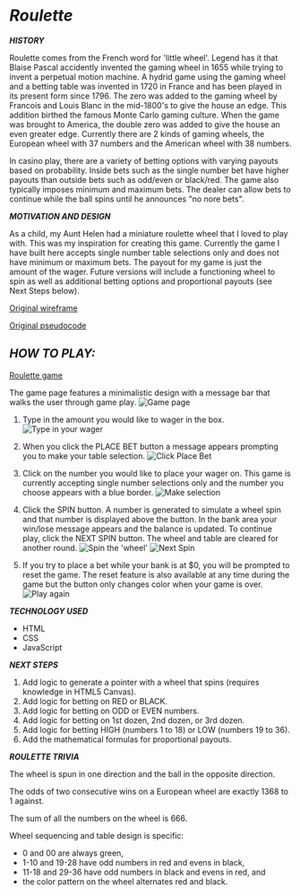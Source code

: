 # **_Roulette_**

**_HISTORY_**

Roulette comes from the French word for 'little wheel'. Legend has it that Blaise Pascal accidently invented the gaming wheel in 1655 while trying to invent a perpetual motion machine. A hydrid game using the gaming wheel and a betting table was invented in 1720 in France and has been played in its present form since 1796. The zero was added to the gaming wheel by Francois and Louis Blanc in the mid-1800's to give the house an edge. This addition birthed the famous Monte Carlo gaming culture. When the game was brought to America, the double zero was added to give the house an even greater edge. Currently there are 2 kinds of gaming wheels, the European wheel with 37 numbers and the American wheel with 38 numbers.

In casino play, there are a variety of betting options with varying payouts based on probability. Inside bets such as the single number bet have higher payouts than outside bets such as odd/even or black/red. The game also typically imposes minimum and maximum bets. The dealer can allow bets to continue while the ball spins until he announces "no nore bets".

**_MOTIVATION AND DESIGN_**

As a child, my Aunt Helen had a miniature roulette wheel that I loved to play with. This was my inspiration for creating this game. Currently the game I have built here accepts single number table selections only and does not have minimum or maximum bets. The payout for my game is just the amount of the wager. Future versions will include a functioning wheel to spin as well as additional betting options and proportional payouts (see Next Steps below).

[Original wireframe](https://wireframe.cc/pro/pp/3d912db8b264588)

[Original pseudocode](https://docs.google.com/document/d/1SJwBhMl_dXjQCciWCenDWi_vRhLC5N65a3xe0IveJaM/edit?usp=sharing)


## **_HOW TO PLAY:_**

[Roulette game](https://bethsmith0623.github.io/Roulette/)

The game page features a minimalistic design with a message bar that walks the user through game play.
![Game page](https://i.imgur.com/2r3A7wN.png)


1. Type in the amount you would like to wager in the box.
![Type in your wager](https://i.imgur.com/mp6ihFo.png)

2. When you click the PLACE BET button a message appears prompting you to make your table selection.
![Click Place Bet](https://i.imgur.com/MZ89MN2.png)

3. Click on the number you would like to place your wager on. This game is currently accepting single number selections only and the number you choose appears with a blue border.
![Make selection](https://i.imgur.com/WpqIqeA.png)

4. Click the SPIN button. A number is generated to simulate a wheel spin and that number is displayed above the button. In the bank area your win/lose message appears and the balance is updated. To continue play, click the NEXT SPIN button. The wheel and table are cleared for another round.
![Spin the 'wheel'](https://i.imgur.com/cRab9CW.png)
![Next Spin](https://i.imgur.com/h2H0J51.png)

5. If you try to place a bet while your bank is at $0, you will be prompted to reset the game. The reset feature is also available at any time during the game but the button only changes color when your game is over.
![Play again](https://i.imgur.com/IzArxvs.png)


**_TECHNOLOGY USED_**

* HTML  
* CSS  
* JavaScript  


**_NEXT STEPS_**

1. Add logic to generate a pointer with a wheel that spins (requires knowledge in HTML5 Canvas).
2. Add logic for betting on RED or BLACK.
3. Add logic for betting on ODD or EVEN numbers.
4. Add logic for betting on 1st dozen, 2nd dozen, or 3rd dozen.
5. Add logic for betting HIGH (numbers 1 to 18) or LOW (numbers 19 to 36).
6. Add the mathematical formulas for proportional payouts.


**_ROULETTE TRIVIA_**

The wheel is spun in one direction and the ball in the opposite direction.

The odds of two consecutive wins on a European wheel are exactly 1368 to 1 against.

The sum of all the numbers on the wheel is 666.

Wheel sequencing and table design is specific:  
* 0 and 00 are always green,  
* 1-10 and 19-28 have odd numbers in red and evens in black,  
* 11-18 and 29-36 have odd numbers in black and evens in red, and  
* the color pattern on the wheel alternates red and black.